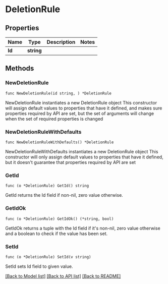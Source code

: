 # DeletionRule

## Properties

Name | Type | Description | Notes
------------ | ------------- | ------------- | -------------
**Id** | **string** |  | 

## Methods

### NewDeletionRule

`func NewDeletionRule(id string, ) *DeletionRule`

NewDeletionRule instantiates a new DeletionRule object
This constructor will assign default values to properties that have it defined,
and makes sure properties required by API are set, but the set of arguments
will change when the set of required properties is changed

### NewDeletionRuleWithDefaults

`func NewDeletionRuleWithDefaults() *DeletionRule`

NewDeletionRuleWithDefaults instantiates a new DeletionRule object
This constructor will only assign default values to properties that have it defined,
but it doesn't guarantee that properties required by API are set

### GetId

`func (o *DeletionRule) GetId() string`

GetId returns the Id field if non-nil, zero value otherwise.

### GetIdOk

`func (o *DeletionRule) GetIdOk() (*string, bool)`

GetIdOk returns a tuple with the Id field if it's non-nil, zero value otherwise
and a boolean to check if the value has been set.

### SetId

`func (o *DeletionRule) SetId(v string)`

SetId sets Id field to given value.



[[Back to Model list]](../README.md#documentation-for-models) [[Back to API list]](../README.md#documentation-for-api-endpoints) [[Back to README]](../README.md)



